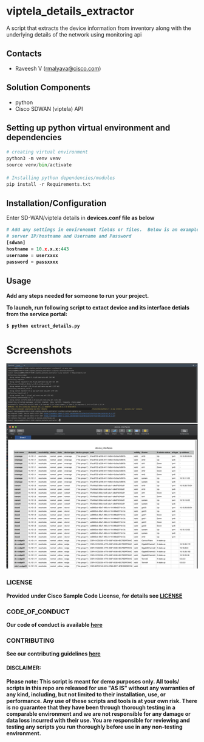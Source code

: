 # viptela_details_extractor
A script that extracts the device information from inventory along with the underlying details of the network using monitoring api


## Contacts
* Raveesh V (rmalyava@cisco.com)

## Solution Components
* python
*  Cisco SDWAN (viptela) API
## Setting up python virtual environment and dependencies
```python
# creating virtual environment
python3 -m venv venv
source venv/bin/activate

# Installing python dependencies/modules
pip install -r Requirements.txt
```

## Installation/Configuration

Enter SD-WAN/viptela details in <b>devices.conf<b> file as below

```python
# Add any settings in environemnt fields or files.  Below is an example:
# server IP/hostname and Username and Password
[sdwan]
hostname = 10.x.x.x:443
username = userxxxx
password = passxxxx

```


## Usage


Add any steps needed for someone to run your project.

To launch, run following script to extact device and its interface detials from the service portal:


    $ python extract_details.py



# Screenshots

![/IMAGES/running-script.png](/IMAGES/running-script.png)
![/IMAGES/output.png](/IMAGES/output.png)

### LICENSE

Provided under Cisco Sample Code License, for details see [LICENSE](LICENSE.md)

### CODE_OF_CONDUCT

Our code of conduct is available [here](CODE_OF_CONDUCT.md)

### CONTRIBUTING

See our contributing guidelines [here](CONTRIBUTING.md)

#### DISCLAIMER:
<b>Please note:</b> This script is meant for demo purposes only. All tools/ scripts in this repo are released for use "AS IS" without any warranties of any kind, including, but not limited to their installation, use, or performance. Any use of these scripts and tools is at your own risk. There is no guarantee that they have been through thorough testing in a comparable environment and we are not responsible for any damage or data loss incurred with their use.
You are responsible for reviewing and testing any scripts you run thoroughly before use in any non-testing environment.